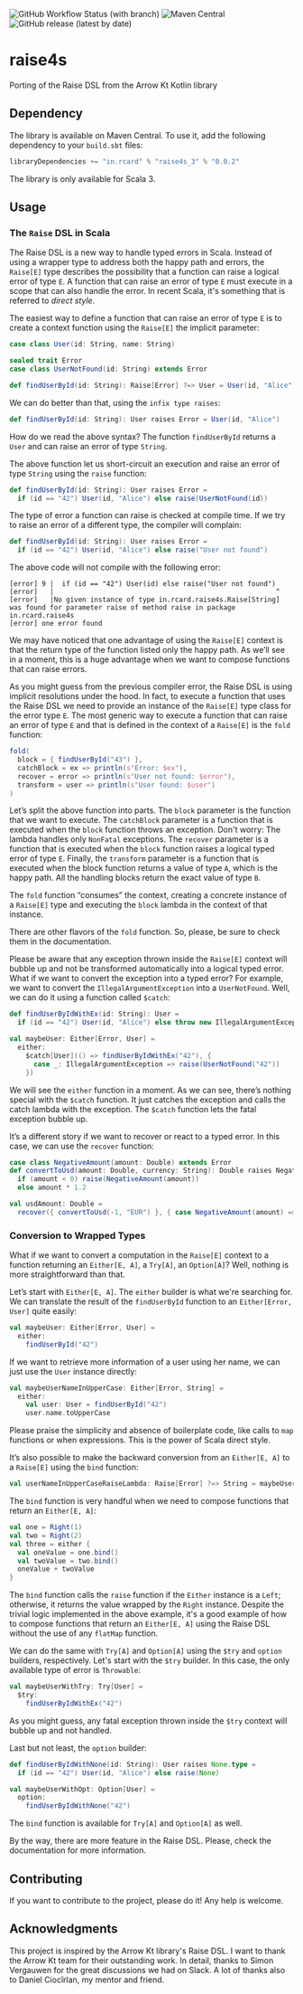 ![GitHub Workflow Status (with branch)](https://img.shields.io/github/actions/workflow/status/rcardin/raise4s/scala.yml?branch=main)
![Maven Central](https://img.shields.io/maven-central/v/in.rcard/raise4s_3)
![GitHub release (latest by date)](https://img.shields.io/github/v/release/rcardin/raise4s)

# raise4s
Porting of the Raise DSL from the Arrow Kt Kotlin library

## Dependency

The library is available on Maven Central. To use it, add the following dependency to your `build.sbt` files:

```sbt
libraryDependencies += "in.rcard" % "raise4s_3" % "0.0.2"
```

The library is only available for Scala 3.

## Usage

### The `Raise` DSL in Scala

The Raise DSL is a new way to handle typed errors in Scala. Instead of using a wrapper type to address both the happy path and errors, the `Raise[E]` type describes the possibility that a function can raise a logical error of type `E`. A function that can raise an error of type `E` must execute in a scope that can also handle the error. In recent Scala, it's something that is referred to _direct style_.

The easiest way to define a function that can raise an error of type `E` is to create a context function using the `Raise[E]` the implicit parameter:

```scala 3
case class User(id: String, name: String)

sealed trait Error
case class UserNotFound(id: String) extends Error

def findUserById(id: String): Raise[Error] ?=> User = User(id, "Alice")
```

We can do better than that, using the `infix type raises`:

```scala 3
def findUserById(id: String): User raises Error = User(id, "Alice")
```

How do we read the above syntax? The function `findUserById` returns a `User` and can raise an error of type `String`.

The above function let us short-circuit an execution and raise an error of type `String` using the `raise` function:

```scala 3
def findUserById(id: String): User raises Error =
  if (id == "42") User(id, "Alice") else raise(UserNotFound(id))
```

The type of error a function can raise is checked at compile time. If we try to raise an error of a different type, the compiler will complain:

```scala 3
def findUserById(id: String): User raises Error =
  if (id == "42") User(id, "Alice") else raise("User not found")
```

The above code will not compile with the following error:

```
[error] 9 |  if (id == "42") User(id) else raise("User not found")
[error]   |                                                       ^
[error]   |No given instance of type in.rcard.raise4s.Raise[String] was found for parameter raise of method raise in package in.rcard.raise4s
[error] one error found
```

We may have noticed that one advantage of using the `Raise[E]` context is that the return type of the function listed only the happy path. As we’ll see in a moment, this is a huge advantage when we want to compose functions that can raise errors.

As you might guess from the previous compiler error, the Raise DSL is using implicit resolutions under the hood. In fact, to execute a function that uses the Raise DSL we need to provide an instance of the `Raise[E]` type class for the error type `E`. The most generic way to execute a function that can raise an error of type `E` and that is defined in the context of a `Raise[E]` is the `fold` function:

```scala 3
fold(
  block = { findUserById("43") },
  catchBlock = ex => println(s"Error: $ex"),
  recover = error => println(s"User not found: $error"),
  transform = user => println(s"User found: $user")
)
```

Let’s split the above function into parts. The `block` parameter is the function that we want to execute. The `catchBlock` parameter is a function that is executed when the `block` function throws an exception. Don't worry: The lambda handles only `NonFatal` exceptions. The `recover` parameter is a function that is executed when the `block` function raises a logical typed error of type `E`. Finally, the `transform` parameter is a function that is executed when the block function returns a value of type `A`, which is the happy path. All the handling blocks return the exact value of type `B`.

The `fold` function “consumes” the context, creating a concrete instance of a `Raise[E]` type and executing the `block` lambda in the context of that instance.

There are other flavors of the `fold` function. So, please, be sure to check them in the documentation.

Please be aware that any exception thrown inside the `Raise[E]` context will bubble up and not be transformed automatically into a logical typed error. What if we want to convert the exception into a typed error? For example, we want to convert the `IllegalArgumentException` into a `UserNotFound`. Well, we can do it using a function called `$catch`:

```scala 3
def findUserByIdWithEx(id: String): User =
  if (id == "42") User(id, "Alice") else throw new IllegalArgumentException(s"User not found with id: $id")

val maybeUser: Either[Error, User] =
  either:
    $catch[User](() => findUserByIdWithEx("42"), {
      case _: IllegalArgumentException => raise(UserNotFound("42"))
    })
```

We will see the `either` function in a moment. As we can see, there’s nothing special with the `$catch` function. It just catches the exception and calls the catch lambda with the exception. The `$catch` function lets the fatal exception bubble up.

It’s a different story if we want to recover or react to a typed error. In this case, we can use the `recover` function:

```scala 3
case class NegativeAmount(amount: Double) extends Error
def convertToUsd(amount: Double, currency: String): Double raises NegativeAmount =
  if (amount < 0) raise(NegativeAmount(amount))
  else amount * 1.2

val usdAmount: Double =
  recover({ convertToUsd(-1, "EUR") }, { case NegativeAmount(amount) => 0.0D })
```

### Conversion to Wrapped Types

What if we want to convert a computation in the `Raise[E]` context to a function returning an `Either[E, A]`, a `Try[A]`, an `Option[A]`? Well, nothing is more straightforward than that. 

Let’s start with `Either[E, A]`. The `either` builder is what we're searching for. We can translate the result of the `findUserById` function to an `Either[Error, User]` quite easily:

```scala 3
val maybeUser: Either[Error, User] = 
  either:
    findUserById("42")
```

If we want to retrieve more information of a user using her name, we can just use the `User` instance directly:

```scala 3
val maybeUserNameInUpperCase: Either[Error, String] = 
  either:
    val user: User = findUserById("42")
    user.name.toUpperCase
```

Please praise the simplicity and absence of boilerplate code, like calls to `map` functions or when expressions. This is the power of Scala direct style.

It’s also possible to make the backward conversion from an `Either[E, A]` to a `Raise[E]` using the `bind` function:

```scala 3
val userNameInUpperCaseRaiseLambda: Raise[Error] ?=> String = maybeUserNameInUpperCase.bind()
```

The `bind` function is very handful when we need to compose functions that return an `Either[E, A]`:

```scala 3
val one = Right(1)
val two = Right(2)
val three = either {
  val oneValue = one.bind()
  val twoValue = two.bind()
  oneValue + twoValue
}
```

The `bind` function calls the `raise` function if the `Either` instance is a `Left`; otherwise, it returns the value wrapped by the `Right` instance. Despite the trivial logic implemented in the above example, it's a good example of how to compose functions that return an `Either[E, A]` using the Raise DSL without the use of any `flatMap` function.

We can do the same with `Try[A]` and `Option[A]` using the `$try` and `option` builders, respectively. Let's start with the `$try` builder. In this case, the only available type of error is `Throwable`:

```scala 3
val maybeUserWithTry: Try[User] =
  $try:
    findUserByIdWithEx("42")
```

As you might guess, any fatal exception thrown inside the `$try` context will bubble up and not handled.

Last but not least, the `option` builder:

```scala 3
def findUserByIdWithNone(id: String): User raises None.type =
  if (id == "42") User(id, "Alice") else raise(None)

val maybeUserWithOpt: Option[User] =
  option:
    findUserByIdWithNone("42")
```

The `bind` function is available for `Try[A]` and `Option[A]` as well.

By the way, there are more feature in the Raise DSL. Please, check the documentation for more information.

## Contributing

If you want to contribute to the project, please do it! Any help is welcome.

## Acknowledgments

This project is inspired by the Arrow Kt library's Raise DSL. I want to thank the Arrow Kt team for their outstanding work. In detail, thanks to Simon Vergauwen for the great discussions we had on Slack. A lot of thanks also to Daniel Ciocîrlan, my mentor and friend.






